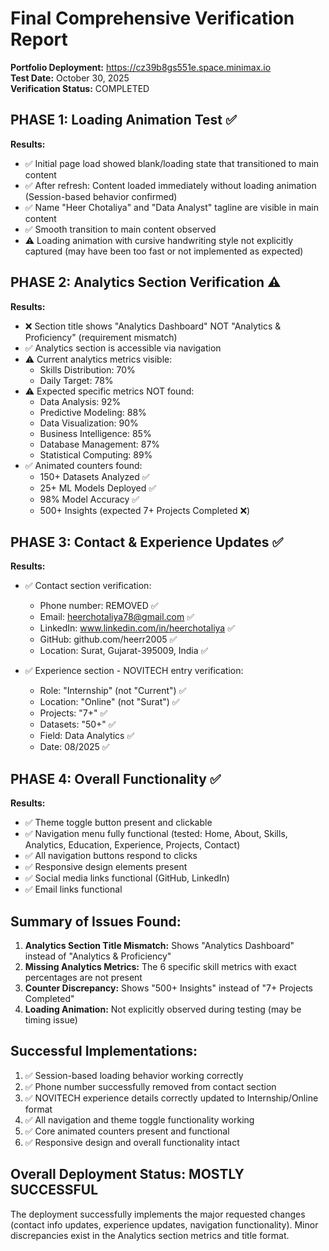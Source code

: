 # Final Comprehensive Verification Report
**Portfolio Deployment:** https://cz39b8gs551e.space.minimax.io  
**Test Date:** October 30, 2025  
**Verification Status:** COMPLETED

## PHASE 1: Loading Animation Test ✅
**Results:**
- ✅ Initial page load showed blank/loading state that transitioned to main content
- ✅ After refresh: Content loaded immediately without loading animation (Session-based behavior confirmed)
- ✅ Name "Heer Chotaliya" and "Data Analyst" tagline are visible in main content
- ✅ Smooth transition to main content observed
- ⚠️ Loading animation with cursive handwriting style not explicitly captured (may have been too fast or not implemented as expected)

## PHASE 2: Analytics Section Verification ⚠️
**Results:**
- ❌ Section title shows "Analytics Dashboard" NOT "Analytics & Proficiency" (requirement mismatch)
- ✅ Analytics section is accessible via navigation
- ⚠️ Current analytics metrics visible:
  - Skills Distribution: 70%
  - Daily Target: 78%
- ⚠️ Expected specific metrics NOT found:
  - Data Analysis: 92%
  - Predictive Modeling: 88%
  - Data Visualization: 90%
  - Business Intelligence: 85%
  - Database Management: 87%
  - Statistical Computing: 89%
- ✅ Animated counters found:
  - 150+ Datasets Analyzed ✅
  - 25+ ML Models Deployed ✅
  - 98% Model Accuracy ✅
  - 500+ Insights (expected 7+ Projects Completed ❌)

## PHASE 3: Contact & Experience Updates ✅
**Results:**
- ✅ Contact section verification:
  - Phone number: REMOVED ✅
  - Email: heerchotaliya78@gmail.com ✅
  - LinkedIn: www.linkedin.com/in/heerchotaliya ✅
  - GitHub: github.com/heerr2005 ✅
  - Location: Surat, Gujarat-395009, India ✅

- ✅ Experience section - NOVITECH entry verification:
  - Role: "Internship" (not "Current") ✅
  - Location: "Online" (not "Surat") ✅
  - Projects: "7+" ✅
  - Datasets: "50+" ✅
  - Field: Data Analytics ✅
  - Date: 08/2025 ✅

## PHASE 4: Overall Functionality ✅
**Results:**
- ✅ Theme toggle button present and clickable
- ✅ Navigation menu fully functional (tested: Home, About, Skills, Analytics, Education, Experience, Projects, Contact)
- ✅ All navigation buttons respond to clicks
- ✅ Responsive design elements present
- ✅ Social media links functional (GitHub, LinkedIn)
- ✅ Email links functional

## Summary of Issues Found:
1. **Analytics Section Title Mismatch:** Shows "Analytics Dashboard" instead of "Analytics & Proficiency"
2. **Missing Analytics Metrics:** The 6 specific skill metrics with exact percentages are not present
3. **Counter Discrepancy:** Shows "500+ Insights" instead of "7+ Projects Completed"
4. **Loading Animation:** Not explicitly observed during testing (may be timing issue)

## Successful Implementations:
1. ✅ Session-based loading behavior working correctly
2. ✅ Phone number successfully removed from contact section
3. ✅ NOVITECH experience details correctly updated to Internship/Online format
4. ✅ All navigation and theme toggle functionality working
5. ✅ Core animated counters present and functional
6. ✅ Responsive design and overall functionality intact

## Overall Deployment Status: MOSTLY SUCCESSFUL
The deployment successfully implements the major requested changes (contact info updates, experience updates, navigation functionality). Minor discrepancies exist in the Analytics section metrics and title format.